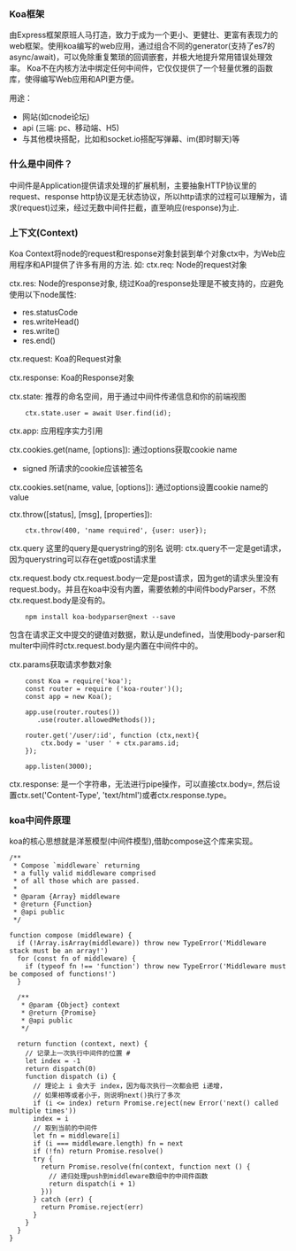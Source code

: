 ### Koa框架
由Express框架原班人马打造，致力于成为一个更小、更健壮、更富有表现力的web框架。使用koa编写的web应用，通过组合不同的generator(支持了es7的async/await)，可以免除重复繁琐的回调嵌套，并极大地提升常用错误处理效率。
Koa不在内核方法中绑定任何中间件，它仅仅提供了一个轻量优雅的函数库，使得编写Web应用和API更方便。

用途：
* 网站(如cnode论坛)
* api (三端: pc、移动端、H5)
* 与其他模块搭配，比如和socket.io搭配写弹幕、im(即时聊天)等

### 什么是中间件？
中间件是Application提供请求处理的扩展机制，主要抽象HTTP协议里的request、response
http协议是无状态协议，所以http请求的过程可以理解为，请求(request)过来，经过无数中间件拦截，直至响应(response)为止.

### 上下文(Context)
Koa Context将node的request和response对象封装到单个对象ctx中，为Web应用程序和API提供了许多有用的方法.
如:
ctx.req: Node的request对象

ctx.res: Node的response对象, 绕过Koa的response处理是不被支持的，应避免使用以下node属性:
* res.statusCode
* res.writeHead()
* res.write()
* res.end()

ctx.request: Koa的Request对象

ctx.response: Koa的Response对象

ctx.state: 推荐的命名空间，用于通过中间件传递信息和你的前端视图
```
    ctx.state.user = await User.find(id);
```
ctx.app: 应用程序实力引用

ctx.cookies.get(name, [options]): 通过options获取cookie name
* signed 所请求的cookie应该被签名

ctx.cookies.set(name, value, [options]): 通过options设置cookie name的value

ctx.throw([status], [msg], [properties]): 
```
    ctx.throw(400, 'name required', {user: user});
```

ctx.query
这里的query是querystring的别名
说明: ctx.query不一定是get请求，因为querystring可以存在get或post请求里

ctx.request.body
ctx.request.body一定是post请求，因为get的请求头里没有request.body。并且在koa中没有内置，需要依赖的中间件bodyParser，不然ctx.request.body是没有的。
```
    npm install koa-bodyparser@next --save
```
包含在请求正文中提交的键值对数据，默认是undefined，当使用body-parser和multer中间件时ctx.request.body是内置在中间件中的。

ctx.params获取请求参数对象

```
    const Koa = require('koa');
    const router = require ('koa-router')();
    const app = new Koa();
    
    app.use(router.routes())
       .use(router.allowedMethods());
    
    router.get('/user/:id', function (ctx,next){
        ctx.body = 'user ' + ctx.params.id; 
    });
    
    app.listen(3000);
```

ctx.response: 是一个字符串，无法进行pipe操作，可以直接ctx.body=, 然后设置ctx.set('Content-Type', 'text/html')或者ctx.response.type。

###  koa中间件原理
koa的核心思想就是洋葱模型(中间件模型),借助compose这个库来实现。
```
/**
 * Compose `middleware` returning
 * a fully valid middleware comprised
 * of all those which are passed.
 *
 * @param {Array} middleware
 * @return {Function}
 * @api public
 */

function compose (middleware) {
  if (!Array.isArray(middleware)) throw new TypeError('Middleware stack must be an array!')
  for (const fn of middleware) {
    if (typeof fn !== 'function') throw new TypeError('Middleware must be composed of functions!')
  }

  /**
   * @param {Object} context
   * @return {Promise}
   * @api public
   */

  return function (context, next) {
    // 记录上一次执行中间件的位置 #
    let index = -1
    return dispatch(0)
    function dispatch (i) {
      // 理论上 i 会大于 index，因为每次执行一次都会把 i递增，
      // 如果相等或者小于，则说明next()执行了多次
      if (i <= index) return Promise.reject(new Error('next() called multiple times'))
      index = i
      // 取到当前的中间件
      let fn = middleware[i]
      if (i === middleware.length) fn = next
      if (!fn) return Promise.resolve()
      try {
        return Promise.resolve(fn(context, function next () {
          // 递归处理push到middleware数组中的中间件函数
          return dispatch(i + 1)
        }))
      } catch (err) {
        return Promise.reject(err)
      }
    }
  }
}
```

